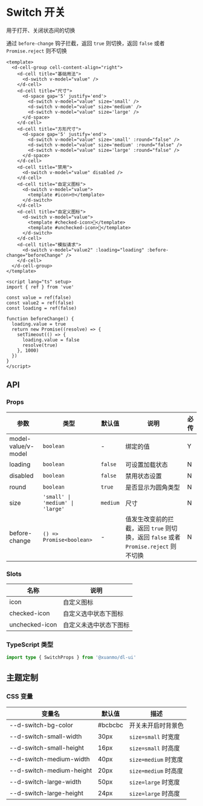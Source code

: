 # Switch 开关

用于打开、关闭状态间的切换

通过 `before-change` 钩子拦截，返回 `true` 则切换，返回 `false` 或者 `Promise.reject` 则不切换

```vue client=Mobile playground=MSwitch
<template>
  <d-cell-group cell-content-align="right">
    <d-cell title="基础用法">
      <d-switch v-model="value" />
    </d-cell>
    <d-cell title="尺寸">
      <d-space gap='5' justify='end'>
        <d-switch v-model="value" size='small' />
        <d-switch v-model="value" size='medium' />
        <d-switch v-model="value" size='large' />
      </d-space>
    </d-cell>
    <d-cell title="方形尺寸">
      <d-space gap='5' justify='end'>
        <d-switch v-model="value" size='small' :round="false" />
        <d-switch v-model="value" size='medium' :round="false" />
        <d-switch v-model="value" size='large' :round="false" />
      </d-space>
    </d-cell>
    <d-cell title="禁用">
      <d-switch v-model="value" disabled />
    </d-cell>
    <d-cell title="自定义图标">
      <d-switch v-model="value">
        <template #icon>🤓</template>
      </d-switch>
    </d-cell>
    <d-cell title="自定义图标">
      <d-switch v-model="value">
        <template #checked-icon>🌝</template>
        <template #unchecked-icon>🌚</template>
      </d-switch>
    </d-cell>
    <d-cell title="模拟请求">
      <d-switch v-model="value2" :loading="loading" :before-change="beforeChange" />
    </d-cell>
  </d-cell-group>
</template>

<script lang="ts" setup>
import { ref } from 'vue'

const value = ref(false)
const value2 = ref(false)
const loading = ref(false)

function beforeChange() {
  loading.value = true
  return new Promise((resolve) => {
    setTimeout(() => {
      loading.value = false
      resolve(true)
    }, 1000)
  })
}
</script>
```

## API

### Props

|参数|类型|默认值|说明|必传|
|---|----|-----|---|----|
|model-value/v-model|`boolean`|-|绑定的值|Y|
|loading|`boolean`|`false`|可设置加载状态|N|
|disabled|`boolean`|`false`|禁用状态设置|N|
|round|`boolean`|`true`|是否显示为圆角类型|N|
|size|`'small' \| 'medium' \| 'large'`|`medium`|尺寸|N|
|before-change|`() => Promise<boolean>`|-|值发生改变前的拦截，返回 `true` 则切换，返回 `false` 或者 `Promise.reject` 则不切换|N|

### Slots

|名称|说明|
|---|----|
|icon|自定义图标|
|checked-icon|自定义选中状态下图标|
|unchecked-icon|自定义未选中状态下图标|

### TypeScript 类型

```typescript
import type { SwitchProps } from '@xuanmo/dl-ui'
```

## 主题定制

### CSS 变量

|变量名|默认值|描述|
|-----|-----|----|
|--d-switch-bg-color|#bcbcbc|开关未开启时背景色|
|--d-switch-small-width|30px|`size=small` 时宽度|
|--d-switch-small-height|16px|`size=small` 时高度|
|--d-switch-medium-width|40px|`size=medium` 时宽度|
|--d-switch-medium-height|20px|`size=medium` 时高度|
|--d-switch-large-width|50px|`size=large` 时宽度|
|--d-switch-large-height|24px|`size=large` 时高度|
